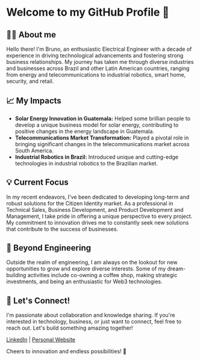# Welcome to my GitHub Profile 👋

## 👨‍💻 About me

Hello there! I'm Bruno, an enthusiastic Electrical Engineer with a decade of experience in driving technological advancements and fostering strong business relationships. My journey has taken me through diverse industries and businesses across Brazil and other Latin American countries, ranging from energy and telecommunications to industrial robotics, smart home, security, and retail.

## :chart_with_upwards_trend: My Impacts

- **Solar Energy Innovation in Guatemala:** Helped some brillian people to develop a unique business model for solar energy, contributing to positive changes in the energy landscape in Guatemala.
- **Telecommunications Market Transformation:** Played a pivotal role in bringing significant changes in the telecommunications market across South America.
- **Industrial Robotics in Brazil:** Introduced unique and cutting-edge technologies in industrial robotics to the Brazilian market.

## 💡 Current Focus

In my recent endeavors, I've been dedicated to developing long-term and robust solutions for the Citizen Identity market. As a professional in Technical Sales, Business Development, and Product Development and Management, I take pride in offering a unique perspective to every project. My commitment to innovation drives me to constantly seek new solutions that contribute to the success of businesses.

## 🎡 Beyond Engineering

Outside the realm of engineering, I am always on the lookout for new opportunities to grow and explore diverse interests. Some of my dream-building activities include co-owning a coffee shop, making strategic investments, and being an enthusiastic for Web3 technologies.

## 📱 Let's Connect!

I'm passionate about collaboration and knowledge sharing. If you're interested in technology, business, or just want to connect, feel free to reach out. Let's build something amazing together!

[LinkedIn](https://www.linkedin.com/in/brunoargenton/) | [Personal Website](www.brunoargenton.com)

Cheers to innovation and endless possibilities! 🚀
